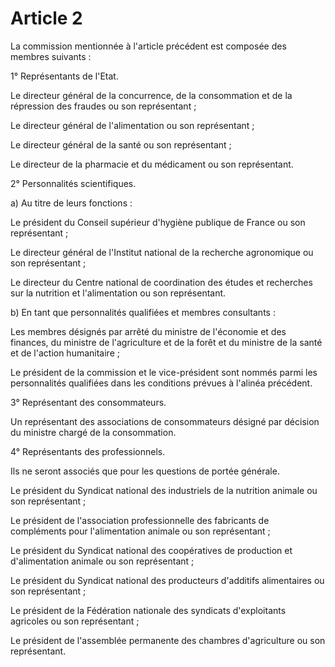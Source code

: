 # Article 2

La commission mentionnée à l'article précédent est composée des membres suivants :

1° Représentants de l'Etat.

Le directeur général de la concurrence, de la consommation et de la répression des fraudes ou son représentant ;

Le directeur général de l'alimentation ou son représentant ;

Le directeur général de la santé ou son représentant ;

Le directeur de la pharmacie et du médicament ou son représentant.

2° Personnalités scientifiques.

a) Au titre de leurs fonctions :

Le président du Conseil supérieur d'hygiène publique de France ou son représentant ;

Le directeur général de l'Institut national de la recherche agronomique ou son représentant ;

Le directeur du Centre national de coordination des études et recherches sur la nutrition et l'alimentation ou son représentant.

b) En tant que personnalités qualifiées et membres consultants :

Les membres désignés par arrêté du ministre de l'économie et des finances, du ministre de l'agriculture et de la forêt et du ministre de la santé et de l'action humanitaire ;

Le président de la commission et le vice-président sont nommés parmi les personnalités qualifiées dans les conditions prévues à l'alinéa précédent.

3° Représentant des consommateurs.

Un représentant des associations de consommateurs désigné par décision du ministre chargé de la consommation.

4° Représentants des professionnels.

Ils ne seront associés que pour les questions de portée générale.

Le président du Syndicat national des industriels de la nutrition animale ou son représentant ;

Le président de l'association professionnelle des fabricants de compléments pour l'alimentation animale ou son représentant ;

Le président du Syndicat national des coopératives de production et d'alimentation animale ou son représentant ;

Le président du Syndicat national des producteurs d'additifs alimentaires ou son représentant ;

Le président de la Fédération nationale des syndicats d'exploitants agricoles ou son représentant ;

Le président de l'assemblée permanente des chambres d'agriculture ou son représentant.
